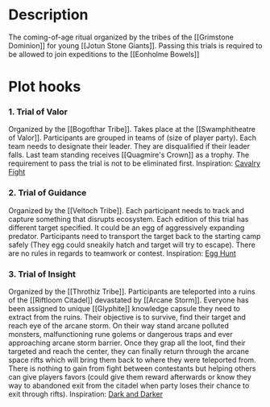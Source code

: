 # Description
The coming-of-age ritual organized by the tribes of the [[Grimstone Dominion]] for young [[Jotun Stone Giants]]. Passing this trials is required to be allowed to join expeditions to the [[Eonholme Bowels]]

# Plot hooks
### 1. Trial of Valor
Organized by the [[Bogofthar Tribe]]. Takes place at the [[Swamphitheatre of Valor]]. Participants are grouped in teams of (size of player party). Each team needs to designate their leader. They are disqualified if their leader falls. Last team standing receives [[Quagmire's Crown]] as a trophy. The requirement to pass the trial is not to be eliminated first.
Inspiration: [Cavalry Fight](https://en.wikipedia.org/wiki/Chicken_fight)
### 2. Trial of Guidance
Organized by the [[Veltoch Tribe]].
Each participant needs to track and capture something that disrupts ecosystem. Each edition of this trial has different target specified. It could be an egg of aggressively expanding predator. Participants need to transport the target back to the starting camp safely (They egg could sneakily hatch and target will try to escape).  There are no rules in regards to teamwork or contest.
Inspiration: [Egg Hunt](https://en.wikipedia.org/wiki/Egg_hunt)
### 3. Trial of Insight
Organized by the [[Throthiz Tribe]].
Participants are teleported into a ruins of the [[Riftloom Citadel]] devastated by [[Arcane Storm]]. Everyone has been assigned  to unique [[Glyphite]] knowledge capsule they need to extract from the ruins. Their objective is to survive, find their target and reach eye of the arcane storm. On their way stand arcane polluted monsters, malfunctioning rune golems or dangerous traps and ever approaching arcane storm barrier. Once they grap all the loot, find their targeted and reach the center, they can finally return through the arcane space rifts which will bring them back to where they were teleported from. There is nothing to gain from fight between contestants but helping others can give players favors (could give them reward afterwards or know they way to abandoned exit from the citadel when party loses their chance to exit through rifts).
Inspiration: [Dark and Darker](https://en.wikipedia.org/wiki/Dark_and_Darker)